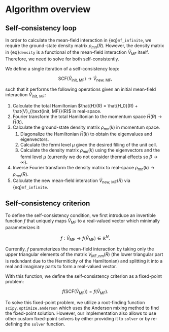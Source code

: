 # Algorithm overview

## Self-consistency loop

In order to calculate the mean-field interaction in {eq}`mf_infinite`, we require the ground-state density matrix $\rho_{mn}(R)$.
However, the density matrix in {eq}`density` is a functional of the mean-field interaction $\hat{V}_{\text{MF}}$ itself.
Therefore, we need to solve for both self-consistently.

We define a single iteration of a self-consistency loop:

$$
\text{SCF}(\hat{V}_{\text{init, MF}}) \to \hat{V}_{\text{new, MF}},
$$

such that it performs the following operations given an initial mean-field interaction $\hat{V}_{\text{init, MF}}$:

1. Calculate the total Hamiltonian $\hat{H}(R) = \hat{H_0}(R) + \hat{V}_{\text{init, MF}}(R)$ in real-space.
2. Fourier transform the total Hamiltonian to the momentum space $\hat{H}(R) \to \hat{H}(k)$.
3. Calculate the ground-state density matrix $\rho_{mn}(k)$ in momentum space.
    1. Diagonalize the Hamiltonian $\hat{H}(k)$ to obtain the eigenvalues and eigenvectors.
    2. Calculate the fermi level $\mu$ given the desired filling of the unit cell.
    3. Calculate the density matrix $\rho_{mn}(k)$ using the eigenvectors and the fermi level $\mu$ (currently we do not consider thermal effects so $\beta \to \infty$).
4. Inverse Fourier transform the density matrix to real-space $\rho_{mn}(k) \to \rho_{mn}(R)$.
5. Calculate the new mean-field interaction $\hat{V}_{\text{new, MF}}(R)$ via {eq}`mf_infinite`.

## Self-consistency criterion

To define the self-consistency condition, we first introduce an invertible function $f$ that uniquely maps $\hat{V}_{\text{MF}}$ to a real-valued vector which minimally parameterizes it:

$$
f : \hat{V}_{\text{MF}} \to f(\hat{V}_{\text{MF}}) \in \mathbb{R}^N.
$$

Currently, $f$ parameterizes the mean-field interaction by taking only the upper triangular elements of the matrix $V_{\text{MF}, nm}(R)$ (the lower triangular part is redundant due to the Hermiticity of the Hamiltonian) and splitting it into a real and imaginary parts to form a real-valued vector.

With this function, we define the self-consistency criterion as a fixed-point problem:

$$
f(\text{SCF}(\hat{V}_{\text{MF}})) = f(\hat{V}_{\text{MF}}).
$$

To solve this fixed-point problem, we utilize a root-finding function `scipy.optimize.anderson` which uses the Anderson mixing method to find the fixed-point solution.
However, our implementation also allows to use other custom fixed-point solvers by either providing it to `solver` or by re-defining the `solver` function.
